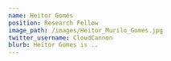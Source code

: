 ```yaml
---
name: Heitor Gomes
position: Research Fellow
image_path: /images/Heitor_Murilo_Gomes.jpg
twitter_username: CloudCannon
blurb: Heitor Gomes is ..
---
```

